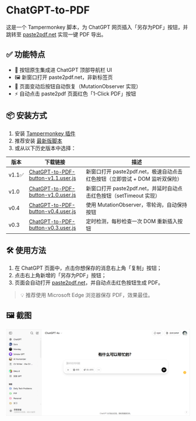 # ChatGPT-to-PDF

这是一个 Tampermonkey 脚本，为 ChatGPT 网页插入「另存为PDF」按钮，并跳转至 [paste2pdf.net](https://paste2pdf.net) 实现一键 PDF 导出。

## ✅ 功能特点

- 🧠 按钮原生集成进 ChatGPT 顶部导航栏 UI
- 🖼 新窗口打开 paste2pdf.net，非新标签页
- 🔁 页面变动后按钮自动恢复（MutationObserver 实现）
- ⚡ 自动点击 paste2pdf 页面红色「1-Click PDF」按钮

## 📦 安装方式

1. 安装 [Tampermonkey 插件](https://www.tampermonkey.net/)
2. 推荐安装 [最新版脚本](https://raw.githubusercontent.com/SeanX16/ChatGPT-to-PDF/main/ChatGPT-to-PDF-button-latest.user.js)
3. 或从以下历史版本中选择：

| 版本 | 下载链接 | 描述 |
|------|----------|------|
| v1.1✅ | [ChatGPT-to-PDF-button-v1.1.user.js](https://raw.githubusercontent.com/SeanX16/ChatGPT-to-PDF/main/versions/ChatGPT-to-PDF-button-v1.1.user.js) | 新窗口打开 paste2pdf.net，极速自动点击红色按钮（立即尝试 + DOM 监听双保险） |
| v1.0 | [ChatGPT-to-PDF-button-v1.0.user.js](https://raw.githubusercontent.com/SeanX16/ChatGPT-to-PDF/main/versions/ChatGPT-to-PDF-button-v1.0.user.js) | 新窗口打开 paste2pdf.net，并延时自动点击红色按钮（setTimeout 实现） |
| v0.4 | [ChatGPT-to-PDF-button-v0.4.user.js](https://raw.githubusercontent.com/SeanX16/ChatGPT-to-PDF/main/versions/ChatGPT-to-PDF-button-v0.4.user.js) | 使用 MutationObserver，零轮询，自动保持按钮 |
| v0.3 | [ChatGPT-to-PDF-button-v0.3.user.js](https://raw.githubusercontent.com/SeanX16/ChatGPT-to-PDF/main/versions/ChatGPT-to-PDF-button-v0.3.user.js) | 定时检测，每秒检查一次 DOM 重新插入按钮 |

## 🛠 使用方法

1. 在 ChatGPT 页面中，点击你想保存的消息右上角「复制」按钮；
2. 点击右上角新增的「另存为PDF」按钮；
3. 页面会自动打开 [paste2pdf.net](https://paste2pdf.net)，并自动点击红色按钮生成 PDF。

> 💡 推荐使用 Microsoft Edge 浏览器保存 PDF，效果最佳。

## 🖼 截图

![screenshot](./screenshot-v2.png)
